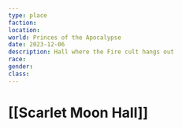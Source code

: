 ```yaml
---
type: place
faction: 
location: 
world: Princes of the Apocalypse
date: 2023-12-06
description: Hall where the Fire cult hangs out
race: 
gender: 
class:
---
```

# [[Scarlet Moon Hall]]

